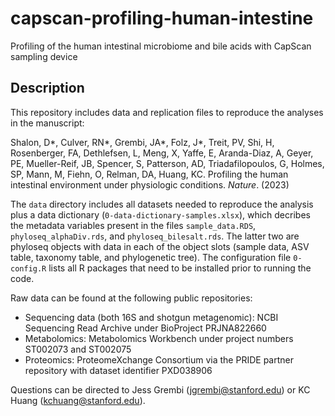 # capscan-profiling-human-intestine
Profiling of the human intestinal microbiome and bile acids with CapScan sampling device

## Description
This repository includes data and replication files to reproduce the analyses in the manuscript:

Shalon, D*, Culver, RN*, Grembi, JA*, Folz, J*, Treit, PV, Shi, H, Rosenberger, FA, Dethlefsen, L, Meng, X, Yaffe, E, Aranda-Diaz, A, Geyer, PE, Mueller-Reif, JB, Spencer, S, Patterson, AD, Triadafilopoulos, G, Holmes, SP, Mann, M, Fiehn, O, Relman, DA, Huang, KC. Profiling the human intestinal environment under physiologic conditions.  _Nature_. (2023)


The `data` directory includes all datasets needed to reproduce the analysis plus a data dictionary (`0-data-dictionary-samples.xlsx`), which decribes the metadata variables present in the files `sample_data.RDS`, `phyloseq_alphaDiv.rds`, and `phyloseq_bilesalt.rds`. The latter two are phyloseq objects with data in each of the object slots (sample data, ASV table, taxonomy table, and phylogenetic tree). The configuration file `0-config.R` lists all R packages that need to be installed prior to running the code. 

Raw data can be found at the following public repositories:
 - Sequencing data (both 16S and shotgun metagenomic): NCBI Sequencing Read Archive under BioProject PRJNA822660
 - Metabolomics: Metabolomics Workbench under project numbers ST002073 and ST002075
 - Proteomics: ProteomeXchange Consortium via the PRIDE partner repository with dataset identifier PXD038906


Questions can be directed to Jess Grembi (jgrembi@stanford.edu) or KC Huang (kchuang@stanford.edu).
